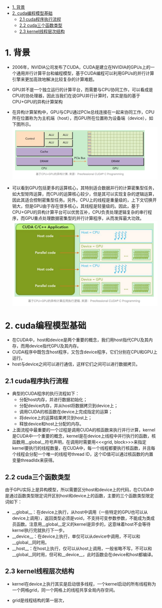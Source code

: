 <!-- TOC -->

- [1. 背景](#1-背景)
- [2. cuda编程模型基础](#2-cuda编程模型基础)
    - [2.1 cuda程序执行流程](#21-cuda程序执行流程)
    - [2.2 cuda三个函数类型](#22-cuda三个函数类型)
    - [2.3 kernel线程层次结构](#23-kernel线程层次结构)

<!-- /TOC -->
# 1. 背景
* 2006年，NVIDIA公司发布了CUDA，CUDA是建立在NVIDIA的GPUs上的一个通用并行计算平台和编程模型，基于CUDA编程可以利用GPUs的并行计算引擎来更加高效地解决比较复杂的计算难题。

* GPU并不是一个独立运行的计算平台，而需要与CPU协同工作，可以看成是CPU的协处理器，因此当我们在说GPU并行计算时，其实是指的基于CPU+GPU的异构计算架构

* 在异构计算架构中，GPU与CPU通过PCIe总线连接在一起来协同工作，CPU所在位置称为为主机端（host），而GPU所在位置称为设备端（device），如下图所示。
![](./images/2019-12-09-14-40-23.png)

* 可以看到GPU包括更多的运算核心，其特别适合数据并行的计算密集型任务，如大型矩阵运算，而CPU的运算核心较少，但是其可以实现复杂的逻辑运算，因此其适合控制密集型任务。另外，CPU上的线程是重量级的，上下文切换开销大，但是GPU由于存在很多核心，其线程是轻量级的。因此，基于CPU+GPU的异构计算平台可以优势互补，CPU负责处理逻辑复杂的串行程序，而GPU重点处理数据密集型的并行计算程序，从而发挥最大功效。
![](./images/2019-12-09-14-42-16.png)


# 2. cuda编程模型基础
* 在CUDA中，host和device是两个重要的概念，我们用host指代CPU及其内存，而用device指代GPU及其内存。
* CUDA程序中既包含host程序，又包含device程序，它们分别在CPU和GPU上运行。
* host与device之间可以进行通信，这样它们之间可以进行数据拷贝。
## 2.1 cuda程序执行流程
* 典型的CUDA程序的执行流程如下：
    * 分配host内存，并进行数据初始化；
    * 分配device内存，并从host将数据拷贝到device上；
    * 调用CUDA的核函数在device上完成指定的运算；
    * 将device上的运算结果拷贝到host上；
    * 释放device和host上分配的内存。
* 上面流程中最重要的一个过程是调用CUDA的核函数来执行并行计算，kernel是CUDA中一个重要的概念，kernel是在device上线程中并行执行的函数，核函数用__global__符号声明，在调用时需要用<<<grid, block>>>来指定kernel要执行的线程数量，在CUDA中，每一个线程都要执行核函数，并且每个线程会分配一个唯一的线程号thread ID，这个ID值可以通过核函数的内置变量threadIdx来获得。

## 2.2 cuda三个函数类型
由于GPU实际上是异构模型，所以需要区分host和device上的代码，在CUDA中是通过函数类型限定词开区别host和device上的函数，主要的三个函数类型限定词如下：
* \_\_global\_\_：在device上执行，从host中调用（一些特定的GPU也可以从device上调用），返回类型必须是void，不支持可变参数参数，不能成为类成员函数。注意用__global__定义的kernel是异步的，这意味着host不会等待kernel执行完就执行下一步。
* \_\_device\_\_：在device上执行，单仅可以从device中调用，不可以和__global__同时用。
* \_\_host\_\_：在host上执行，仅可以从host上调用，一般省略不写，不可以和__global__同时用，但可和__device__，此时函数会在device和host都编译。


## 2.3 kernel线程层次结构
* kernel在device上执行其实是启动很多线程，一个kernel启动的所有线程称为一个网格grid，同一个网格上的线程共享全局内存空间。

* grid是线程结构的第一层次，
